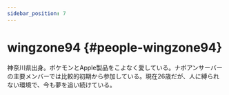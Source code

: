 ```yaml
---
sidebar_position: 7
---
```


# wingzone94 {#people-wingzone94}

神奈川県出身。ポケモンとApple製品をこよなく愛している。ナポアンサーバーの主要メンバーでは比較的初期から参加している。現在26歳だが、人に縛られない環境で、今も夢を追い続けている。
